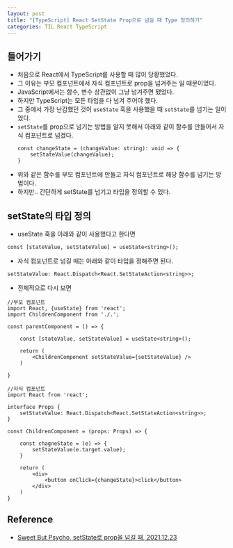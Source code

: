 ```yaml
---
layout: post
title: "[TypeScript] React SetState Prop으로 넘길 때 Type 정의하기"
categories: TIL React TypeScript
---
```


## 들어가기

- 처음으로 React에서 TypeScript를 사용할 때 많이 당황했었다.
- 그 이유는 부모 컴포넌트에서 자식 컴포넌트로 prop을 넘겨주는 일 때문이었다.
- JavaScript에서는 함수, 변수 상관없이 그냥 넘겨주면 됐었다.
- 하지만 TypeScript는 모든 타입을 다 넘겨 주어야 했다.
- 그 중에서 가장 난감했던 것이 `useState` 훅을 사용했을 때 `setState`를 넘기는 일이었다.
- `setState`를 prop으로 넘기는 방법을 알지 못해서 아래와 같이 함수를 만들어서 자식 컴포넌트로 넘겼다.
    ```
    const changeState = (changeValue: string): void => {
        setStateValue(changeValue);
    }
    ```
- 위와 같은 함수를 부모 컴포넌트에 만들고 자식 컴포넌트로 해당 함수를 넘기는 방법이다.
- 하지만.. 간단하게 setState를 넘기고 타입을 정의할 수 있다.

## setState의 타입 정의

- useState 훅을 아래와 같이 사용했다고 한다면
```
const [stateValue, setStateValue] = useState<string>();
```

- 자식 컴포넌트로 넘길 때는 아래와 같이 타입을 정해주면 된다.

```
setStateValue: React.Dispatch<React.SetStateAction<string>>;
```

- 전체적으로 다시 보면

```
//부모 컴포넌트
import React, {useState} from 'react';
import ChildrenComponent from './.';

const parentComponent = () => {

    const [stateValue, setStateValue] = useState<string>();

    return (
        <ChildrenComponent setStateValue={setStateValue} />
    )

}
```

```
//자식 컴포넌트
import React from 'react';

interface Props {
    setStateValue: React.Dispatch<React.SetStateAction<string>>;
}

const ChildrenComponent = (props: Props) => {
    
    const chagneState = (e) => {
        setStateValue(e.target.value);
    }

    return (
        <div>
            <button onClick={changeState}>click</button>
        </div>
    )
}

```

## Reference

- [Sweet But Psycho, setState로 prop을 넘길 때, 2021.12.23](https://jemerald.tistory.com/127)